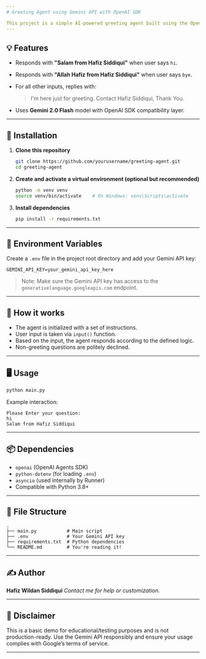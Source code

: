 ```yaml
---
# Greeting Agent using Gemini API with OpenAI SDK

This project is a simple AI-powered greeting agent built using the OpenAI Agents SDK, but configured to use Google's **Gemini API** (`gemini-2.0-flash`) for responses. The agent is trained to respond to basic greetings like “hi” or “bye” and to politely reject non-greeting queries.
---
```


## 💡 Features

- Responds with **"Salam from Hafiz Siddiqui"** when user says `hi`.
- Responds with **"Allah Hafiz from Hafiz Siddiqui"** when user says `bye`.
- For all other inputs, replies with:

  > I'm here just for greeting. Contact Hafiz Siddiqui, Thank You.

- Uses **Gemini 2.0 Flash** model with OpenAI SDK compatibility layer.

---

## 🚀 Installation

1. **Clone this repository**

   ```bash
   git clone https://github.com/yourusername/greeting-agent.git
   cd greeting-agent
   ```

2. **Create and activate a virtual environment (optional but recommended)**

   ```bash
   python -m venv venv
   source venv/bin/activate    # On Windows: venv\Scripts\activate
   ```

3. **Install dependencies**

   ```bash
   pip install -r requirements.txt
   ```

---

## 🔐 Environment Variables

Create a `.env` file in the project root directory and add your Gemini API key:

```
GEMINI_API_KEY=your_gemini_api_key_here
```

> Note: Make sure the Gemini API key has access to the `generativelanguage.googleapis.com` endpoint.

---

## 🧠 How it works

- The agent is initialized with a set of instructions.
- User input is taken via `input()` function.
- Based on the input, the agent responds according to the defined logic.
- Non-greeting questions are politely declined.

---

## 🖥️ Usage

```bash
python main.py
```

Example interaction:

```
Please Enter your question:
hi
Salam from Hafiz Siddiqui
```

---

## 📦 Dependencies

- `openai` (OpenAI Agents SDK)
- `python-dotenv` (for loading `.env`)
- `asyncio` (used internally by Runner)
- Compatible with Python 3.8+

---

## 📄 File Structure

```
.
├── main.py           # Main script
├── .env              # Your Gemini API key
├── requirements.txt  # Python dependencies
└── README.md         # You're reading it!
```

---

## ✍️ Author

**Hafiz Wildan Siddiqui**
_Contact me for help or customization._

---

## 🛑 Disclaimer

This is a basic demo for educational/testing purposes and is not production-ready. Use the Gemini API responsibly and ensure your usage complies with Google’s terms of service.

---
